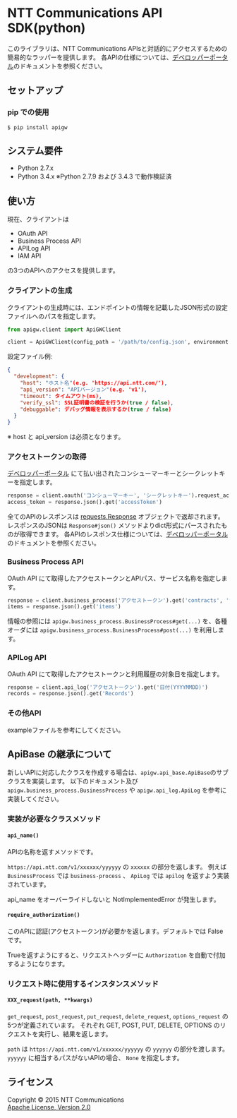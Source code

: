 NTT Communications API SDK(python)
===

このライブラリは、NTT Communications APIsと対話的にアクセスするための簡易的なラッパーを提供します。
各APIの仕様については、[デベロッパーポータル](https://developer.ntt.com/ja)のドキュメントを参照ください。

セットアップ
---

### pip での使用

```
$ pip install apigw
```

システム要件
---

* Python 2.7.x
* Python 3.4.x
※Python 2.7.9 および 3.4.3 で動作検証済

使い方
---

現在、クライアントは

* OAuth API
* Business Process API
* APILog API
* IAM API

の3つのAPIへのアクセスを提供します。

### クライアントの生成

クライアントの生成時には、エンドポイントの情報を記載したJSON形式の設定ファイルへのパスを指定します。

```python
from apigw.client import ApiGWClient

client = ApiGWClient(config_path = '/path/to/config.json', environment = 'development')
```

設定ファイル例:

```json
{
  "development": {
    "host": "ホスト名"(e.g. 'https://api.ntt.com/'),
    "api_version": "APIバージョン"(e.g. 'v1'),
    "timeout": タイムアウト(ms),
    "verify_ssl": SSL証明書の検証を行うか(true / false),
    "debuggable": デバッグ情報を表示するか(true / false)
  }
}
```

※ host と api_version は必須となります。

### アクセストークンの取得

[デベロッパーポータル](https://developer.ntt.com/ja) にて払い出されたコンシューマーキーとシークレットキーを指定します。

```python
response = client.oauth('コンシューマーキー', 'シークレットキー').request_access_token()
access_token = response.json().get('accessToken')
```

全てのAPIのレスポンスは [requests.Response](http://docs.python-requests.org/en/latest/api/#requests.Response) オブジェクトで返却されます。
レスポンスのJSONは `Response#json()` メソッドよりdict形式にパースされたものが取得できます。
各APIのレスポンス仕様については、[デベロッパーポータル](https://developer.ntt.com/ja)のドキュメントを参照ください。

### Business Process API

OAuth API にて取得したアクセストークンとAPIパス、サービス名称を指定します。

```python
response = client.business_process('アクセストークン').get('contracts', 'サービス名称')
items = response.json().get('items')
```

情報の参照には `apigw.business_process.BusinessProcess#get(...)` を、各種オーダには `apigw.business_process.BusinessProcess#post(...)` を利用します。

### APILog API

OAuth API にて取得したアクセストークンと利用履歴の対象日を指定します。

```python
response = client.api_log('アクセストークン').get('日付(YYYYMMDD)')
records = response.json().get('Records')
```

### その他API

exampleファイルを参考にしてください。

ApiBase の継承について
---

新しいAPIに対応したクラスを作成する場合は、`apigw.api_base.ApiBase`のサブクラスを実装します。
以下のドキュメント及び `apigw.business_process.BusinessProcess` や `apigw.api_log.ApiLog` を参考に実装してください。

### 実装が必要なクラスメソッド

#### `api_name()`

APIの名称を返すメソッドです。

`https://api.ntt.com/v1/xxxxxx/yyyyyy` の `xxxxxx` の部分を返します。
例えば `BusinessProcess` では `business-process` 、 `ApiLog` では `apilog` を返すよう実装されています。

api_name をオーバーライドしないと NotImplementedError が発生します。

#### `require_authorization()`

このAPIに認証(アクセストークン)が必要かを返します。デフォルトでは False です。

Trueを返すようにすると、リクエストヘッダーに `Authorization` を自動で付加するようになります。

### リクエスト時に使用するインスタンスメソッド

#### `XXX_request(path, **kwargs)`

`get_request`, `post_request`, `put_request`, `delete_request`, `options_request` の5つが定義されています。
それぞれ GET, POST, PUT, DELETE, OPTIONS のリクエストを実行し、結果を返します。

`path` は `https://api.ntt.com/v1/xxxxxx/yyyyyy` の `yyyyyy` の部分を渡します。
`yyyyyy` に相当するパスがないAPIの場合、 `None` を指定します。

ライセンス
---
Copyright © 2015 NTT Communications  
[Apache License, Version 2.0](http://www.apache.org/licenses/LICENSE-2.0)
